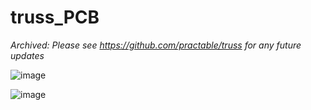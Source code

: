 # truss_PCB

_Archived: Please see https://github.com/practable/truss for any future updates_



![image](https://github.com/user-attachments/assets/cb8cb47f-309d-4fff-b717-545b298e2cdf)


![image](https://github.com/user-attachments/assets/f32c9e48-fa5a-4340-b9f0-3dc308489f83)




 
